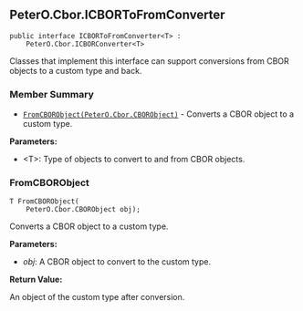 ## PeterO.Cbor.ICBORToFromConverter<T>

    public interface ICBORToFromConverter<T> :
        PeterO.Cbor.ICBORConverter<T>

 Classes that implement this interface can support conversions from CBOR objects to a custom type and back.

### Member Summary
* <code>[FromCBORObject(PeterO.Cbor.CBORObject)](#FromCBORObject_PeterO_Cbor_CBORObject)</code> - Converts a CBOR object to a custom type.

<b>Parameters:</b>

 * &lt;T&gt;: Type of objects to convert to and from CBOR objects.

<a id="FromCBORObject_PeterO_Cbor_CBORObject"></a>
### FromCBORObject

    T FromCBORObject(
        PeterO.Cbor.CBORObject obj);

 Converts a CBOR object to a custom type.

<b>Parameters:</b>

 * <i>obj</i>: A CBOR object to convert to the custom type.

<b>Return Value:</b>

An object of the custom type after conversion.
